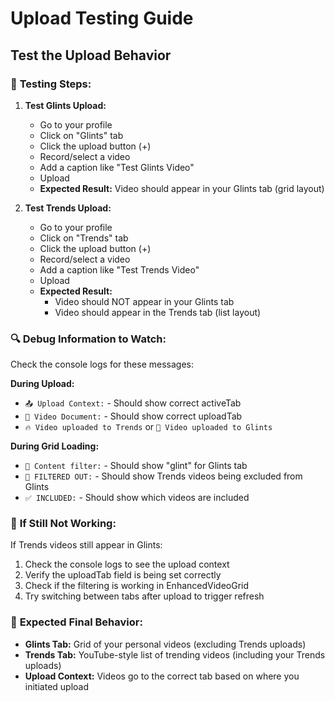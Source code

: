 # Upload Testing Guide

## Test the Upload Behavior

### 🧪 **Testing Steps:**

1. **Test Glints Upload:**
   - Go to your profile
   - Click on "Glints" tab
   - Click the upload button (+)
   - Record/select a video
   - Add a caption like "Test Glints Video"
   - Upload
   - **Expected Result:** Video should appear in your Glints tab (grid layout)

2. **Test Trends Upload:**
   - Go to your profile  
   - Click on "Trends" tab
   - Click the upload button (+)
   - Record/select a video
   - Add a caption like "Test Trends Video"
   - Upload
   - **Expected Result:** 
     - Video should NOT appear in your Glints tab
     - Video should appear in the Trends tab (list layout)

### 🔍 **Debug Information to Watch:**

Check the console logs for these messages:

**During Upload:**
- `📤 Upload Context:` - Should show correct activeTab
- `💾 Video Document:` - Should show correct uploadTab
- `🔥 Video uploaded to Trends` or `💎 Video uploaded to Glints`

**During Grid Loading:**
- `🎯 Content filter:` - Should show "glint" for Glints tab
- `🚫 FILTERED OUT:` - Should show Trends videos being excluded from Glints
- `✅ INCLUDED:` - Should show which videos are included

### 🐛 **If Still Not Working:**

If Trends videos still appear in Glints:

1. Check the console logs to see the upload context
2. Verify the uploadTab field is being set correctly
3. Check if the filtering is working in EnhancedVideoGrid
4. Try switching between tabs after upload to trigger refresh

### 📱 **Expected Final Behavior:**

- **Glints Tab:** Grid of your personal videos (excluding Trends uploads)
- **Trends Tab:** YouTube-style list of trending videos (including your Trends uploads)
- **Upload Context:** Videos go to the correct tab based on where you initiated upload
